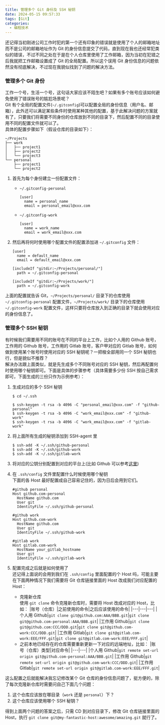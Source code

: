 ```yaml
---
title: 管理多个 Git 身份及 SSH 秘钥
date: 2024-05-15 09:57:33
tags: [Git]
categories:
  - 编程技术
---
```


还记得当初刚进公司工作时犯的第一个还有印象的错误就是使用了个人的邮箱地址而不是公司的邮箱地址作为 Git 的身份信息提交了代码，直到现在我也还经常犯类似的错误，不过不同之处在于是在个人仓库里使用了工作邮箱，因为当初在犯错之后我就把工作邮箱设置成了 Git 的全局配置。所以这个误用 Git 身份信息的问题依然没有彻底解决，不过现在我貌似找到了问题的解决方法。

### 管理多个 Git 身份
工作一个号，生活一个号，这句话大家应该不陌生吧？如果有多个账号应该如何避免使用了错误账号的尴尬场景呢？  
Git 有个全局的配置文件(`~/.gitconfig`)可以配置全局的身份信息（用户名、邮箱），此外还可以满足某些条件时使用某种其他的配置，基于此解决问题的方案就有了，只要我们将需要不同身份的仓库放到不同的目录下，然后配置不同的目录使用不同的配置文件就可以了。  
具体的配置步骤如下（假设仓库的目录如下）：

```
~/Projects
├── work
│   ├── project1
│   ├── project2
│   └── project3
└── personal
    ├── project1
    └── project2
```

1. 首先为每个身份建立一份配置文件：

   - `~/.gitconfig-personal`
     ```
     [user]
       name = personal_name
       email = personal_email@xxx.com
     ```

   - `~/.gitconfig-work`
     ```
     [user]
       name = work_name
       email = work_email@xxx.com
     ```

2. 然后再将何时使用哪个配置文件的配置添加进 `~/.gitconfig` 文件：
    ```
    [user]
      name = default_name
      email = default_email@xxx.com

    [includeIf "gitdir:~/Projects/personal/"]
      path = ~/.gitconfig-personal

    [includeIf "gitdir:~/Projects/work/"]
      path = ~/.gitconfig-work
    ```

上面的配置就告诉 Git，`~/Projects/personal/` 目录下的仓库使用 `~/.gitconfig-personal` 配置文件，`~/Projects/work/` 目录下的仓库使用 `~/.gitconfig-work` 配置文件，这样只要将仓库放入到正确的目录下就会使用对应的身份信息了。

### 管理多个 SSH 秘钥
有时候我们需要用不同的账号在不同的平台上工作，比如个人用的 Github 账号，工作用的 Github 账号，工作用的 Gitlab 账号，客户甲对应的 Gitlab 账号，如何做到使用某个账号时使用对应的 SSH 秘钥呢？一把梭全部用同一个 SSH 秘钥也行，但是貌似不推荐？  
解决办法跟上面类似，就是先生成多个不同账号对应的 SSH 秘钥，然后再配置何时使用哪个秘钥即可。下面是具体的步骤参考（具体需要多少份 SSH 按自己需求即可，下面生成的三份只作为示例参考）：  

1. 生成对应的多个 SSH 秘钥
    ```
    $ cd ~/.ssh

    $ ssh-keygen -t rsa -b 4096 -C "personal_email@xxx.com" -f "github-personal"
    $ ssh-keygen -t rsa -b 4096 -C "work_email@xxx.com" -f "github-work"
    $ ssh-keygen -t rsa -b 4096 -C "work_email@xxx.com" -f "gitlab-work"
    ```

2. 将上面所有生成的秘钥添加到 SSH-agent 里
    ```
    $ ssh-add -K ~/.ssh/github-personal
    $ ssh-add -K ~/.ssh/github-work
    $ ssh-add -K ~/.ssh/gitlab-work
    ```

3. 将对应的公钥分别配置到对应的平台上(比如 Github 可以参考[这里](https://docs.github.com/en/authentication/connecting-to-github-with-ssh/adding-a-new-ssh-key-to-your-github-account#adding-a-new-ssh-key-to-your-account))

4. 在 `.ssh/config` 文件里配置什么时候使用哪个秘钥  
   下面的各 Host 最好配置成自己容易记住的，因为日后会用到它们。
    ```
    #github personal
    Host github.com-personal
      HostName github.com
      User git
      IdentityFile ~/.ssh/github-personal

    #github work
    Host github.com-work
      HostName github.com
      User git
      IdentityFile ~/.ssh/github-work

    #gitlab work
    Host gitlab.com-work
      HostName your_gitlab_hostname
      User git
      IdentityFile ~/.ssh/gitlab-work
    ```

5. 配置完成之后就是如何使用了  
   还记得上面说的会用到我们在 `.ssh/config` 里面配置的个 Host 吗，可能主要在下面两种情况下我们需要将 Git 仓库链接里面的 Host 改成我们对应配置的 Host：
   - 克隆新仓库  
     使用 `git clone` 命令克隆新仓库时，需要将 Host 改成对应的 Host，比如：
     |账号（仓库）|之前使用的命令|之后应该使用的命令|
     |---|---|---|
     |个人用 Github|`git clone git@github.com:AAA/BBB.git`|`git clone git@github.com-personal:AAA/BBB.git`|
     |工作用 Github|`git clone git@github.com:CCC/DDD.git`|`git clone git@github.com-work:CCC/DDD.git`|
     |工作用 Gitlab|`git clone git@gitlab.com-work:EEE/FFF.git`|`git clone git@gitlab.com-work:EEE/FFF.git`|
   - 之前本地已经存在的仓库需要重新更新一下对应的远端地址，比如：
     |账号（仓库）类型|对应命令|
     |---|---|
     |个人用 Github|`git remote set-url origin git@github.com-personal:AAA/BBB.git`|
     |工作用 Github|`git remote set-url origin git@github.com-work:CCC/DDD.git`|
     |工作用 Gitlab|`git remote set-url origin git@gitlab.com-work:EEE/FFF.git`|

这么配置之后就能解决我忘记修改某个 Git 仓库的身份信息问题了，挺方便的，除了每次克隆新仓库时需要问自己下面几个问题：
1. 这个仓库应该放在哪目录（`work` 还是 `personal`）下？
2. 这个仓库应该使用哪个 SSH 秘钥？

得到上面两个问题的答案之后，只需 CD 到对应目录下，修改 Git 仓库链接里面的 Host，执行 `git clone git@my-fantastic-host:awesome/amazing.git` 就行了。
